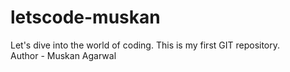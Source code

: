 # letscode-muskan
Let's dive into the world of coding. This is my  first GIT repository.
<br>
Author - Muskan Agarwal
